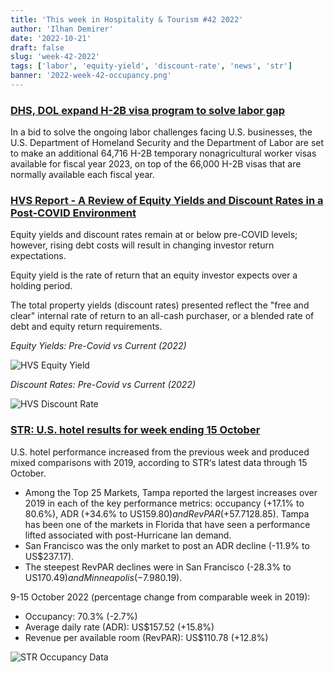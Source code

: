 ```yaml
---
title: 'This week in Hospitality & Tourism #42 2022'
author: 'Ilhan Demirer'
date: '2022-10-21'
draft: false
slug: 'week-42-2022'
tags: ['labor', 'equity-yield', 'discount-rate', 'news', 'str']
banner: '2022-week-42-occupancy.png'
---
```


### [DHS, DOL expand H-2B visa program to solve labor gap](https://www.hotelmanagement.net/operate/dhs-dol-expand-h-2b-visa-program-solve-labor-gap)

In a bid to solve the ongoing labor challenges facing U.S. businesses, the U.S. Department of Homeland Security and the Department of Labor are set to make an additional 64,716 H-2B temporary nonagricultural worker visas available for fiscal year 2023, on top of the 66,000 H-2B visas that are normally available each fiscal year.

### [HVS Report - A Review of Equity Yields and Discount Rates in a Post-COVID Environment](https://www.hotelnewsresource.com/article123097.html)

Equity yields and discount rates remain at or below pre-COVID levels; however, rising debt costs will result in changing investor return expectations.

Equity yield is the rate of return that an equity investor expects over a holding period.

The total property yields (discount rates) presented reflect the "free and clear" internal rate of return to an all-cash purchaser, or a blended rate of debt and equity return requirements.

_Equity Yields: Pre-Covid vs Current (2022)_

![HVS Equity Yield](/images/blogimages/2022-week-42-equity-yields.png)

_Discount Rates: Pre-Covid vs Current (2022)_

![HVS Discount Rate](/images/blogimages/2022-week-42-discount-rates.png)

### [STR: U.S. hotel results for week ending 15 October](https://str.com/press-release/str-us-hotel-results-week-ending-15-october)

U.S. hotel performance increased from the previous week and produced mixed comparisons with 2019, according to STR‘s latest data through 15 October.

- Among the Top 25 Markets, Tampa reported the largest increases over 2019 in each of the key performance metrics: occupancy (+17.1% to 80.6%), ADR (+34.6% to US$159.80) and RevPAR (+57.7% to US$128.85). Tampa has been one of the markets in Florida that have seen a performance lifted associated with post-Hurricane Ian demand.
- San Francisco was the only market to post an ADR decline (-11.9% to US$237.17).
- The steepest RevPAR declines were in San Francisco (-28.3% to US$170.49) and Minneapolis (-7.9% to US$80.19).

9-15 October 2022 (percentage change from comparable week in 2019):

- Occupancy: 70.3% (-2.7%)
- Average daily rate (ADR): US$157.52 (+15.8%)
- Revenue per available room (RevPAR): US$110.78 (+12.8%)

![STR Occupancy Data](/images/blogimages/2022-week-42-occupancy.png)
